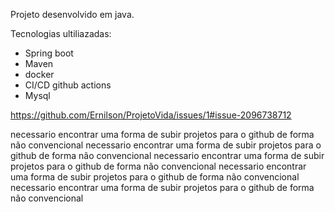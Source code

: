 Projeto desenvolvido em java.

Tecnologias ultiliazadas:

- Spring boot
- Maven
- docker
- CI/CD github actions
- Mysql

https://github.com/Ernilson/ProjetoVida/issues/1#issue-2096738712

necessario encontrar uma forma de subir projetos para o github de forma não convencional
necessario encontrar uma forma de subir projetos para o github de forma não convencional
necessario encontrar uma forma de subir projetos para o github de forma não convencional
necessario encontrar uma forma de subir projetos para o github de forma não convencional
necessario encontrar uma forma de subir projetos para o github de forma não convencional
